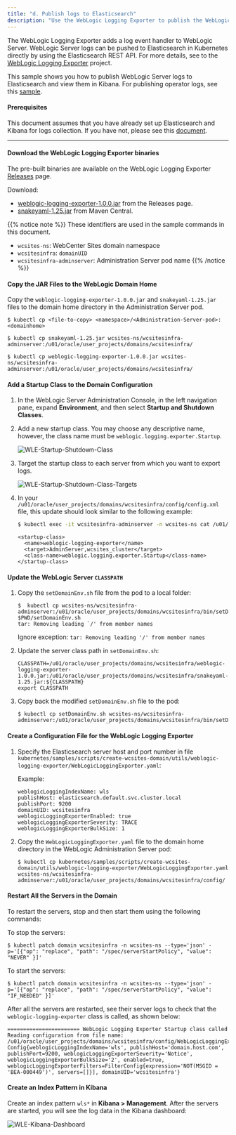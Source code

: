 ```yaml
---
title: "d. Publish logs to Elasticsearch"
description: "Use the WebLogic Logging Exporter to publish the WebLogic Server logs to Elasticsearch."
---
```


The WebLogic Logging Exporter adds a log event handler to WebLogic Server. WebLogic Server logs can be pushed to Elasticsearch in Kubernetes directly
by using the Elasticsearch REST API. For more details, see to the [WebLogic Logging Exporter](https://github.com/oracle/weblogic-logging-exporter) project.  

This sample shows you how to publish WebLogic Server logs to Elasticsearch and view them in Kibana. For publishing operator logs, see this [sample](https://oracle.github.io/weblogic-kubernetes-operator/samples/simple/elastic-stack/operator/).

#### Prerequisites

This document assumes that you have already set up Elasticsearch and Kibana for logs collection. If you have not, please see this [document](https://github.com/oracle/weblogic-kubernetes-operator/tree/master/kubernetes/samples/scripts/elasticsearch-and-kibana).

---  

#### Download the WebLogic Logging Exporter binaries

The pre-built binaries are available on the WebLogic Logging Exporter [Releases](https://github.com/oracle/weblogic-logging-exporter/releases) page.  

Download:

* [weblogic-logging-exporter-1.0.0.jar](https://github.com/oracle/weblogic-logging-exporter/releases/download/v1.0.0/weblogic-logging-exporter-1.0.0.jar) from the Releases page.
* [snakeyaml-1.25.jar](https://repo1.maven.org/maven2/org/yaml/snakeyaml/1.25/snakeyaml-1.25.jar) from Maven Central.

{{% notice note %}} These identifiers are used in the sample commands in this document.

* `wcsites-ns`: WebCenter Sites domain namespace
* `wcsitesinfra`: `domainUID`
* `wcsitesinfra-adminserver`: Administration Server pod name
{{% /notice %}}

#### Copy the JAR Files to the WebLogic Domain Home

Copy the `weblogic-logging-exporter-1.0.0.jar` and `snakeyaml-1.25.jar` files to the domain home directory in the Administration Server pod.

```
$ kubectl cp <file-to-copy> <namespace>/<Administration-Server-pod>:<domainhome>

```

```
$ kubectl cp snakeyaml-1.25.jar wcsites-ns/wcsitesinfra-adminserver:/u01/oracle/user_projects/domains/wcsitesinfra/

$ kubectl cp weblogic-logging-exporter-1.0.0.jar wcsites-ns/wcsitesinfra-adminserver:/u01/oracle/user_projects/domains/wcsitesinfra/
```

#### Add a Startup Class to the Domain Configuration

1. In the WebLogic Server Administration Console, in the left navigation pane, expand **Environment**, and then select **Startup and Shutdown Classes**.

1. Add a new startup class. You may choose any descriptive name, however, the class name must be `weblogic.logging.exporter.Startup`.

    ![WLE-Startup-Shutdown-Class](images/wle-startup-shutdown-class.png)

1. Target the startup class to each server from which you want to export logs.

    ![WLE-Startup-Shutdown-Class-Targets](images/wle-startup-shutdown-class-targets.png)

1. In your `/u01/oracle/user_projects/domains/wcsitesinfra/config/config.xml` file, this update should look similar to the following example:
    ```bash
    $ kubectl exec -it wcsitesinfra-adminserver -n wcsites-ns cat /u01/oracle/user_projects/domains/wcsitesinfra/config/config.xml
    ```
    ```
    <startup-class>
      <name>weblogic-logging-exporter</name>
      <target>AdminServer,wcsites_cluster</target>
      <class-name>weblogic.logging.exporter.Startup</class-name>
    </startup-class>
    ```  

#### Update the WebLogic Server `CLASSPATH`

1. Copy the `setDomainEnv.sh` file from the pod to a local folder:
    ```
    $  kubectl cp wcsites-ns/wcsitesinfra-adminserver:/u01/oracle/user_projects/domains/wcsitesinfra/bin/setDomainEnv.sh $PWD/setDomainEnv.sh
    tar: Removing leading `/' from member names
    ```
	
	Ignore exception: `tar: Removing leading '/' from member names`

1. Update the server class path in `setDomainEnv.sh`:
    ```
    CLASSPATH=/u01/oracle/user_projects/domains/wcsitesinfra/weblogic-logging-exporter-1.0.0.jar:/u01/oracle/user_projects/domains/wcsitesinfra/snakeyaml-1.25.jar:${CLASSPATH}
    export CLASSPATH
    ```  

1. Copy back the modified `setDomainEnv.sh` file to the pod:
	```
	$ kubectl cp setDomainEnv.sh wcsites-ns/wcsitesinfra-adminserver:/u01/oracle/user_projects/domains/wcsitesinfra/bin/setDomainEnv.sh
	```

#### Create a Configuration File for the WebLogic Logging Exporter  

1. Specify the Elasticsearch server host and port number in file `kubernetes/samples/scripts/create-wcsites-domain/utils/weblogic-logging-exporter/WebLogicLoggingExporter.yaml`:

	Example:
	```
	weblogicLoggingIndexName: wls
	publishHost: elasticsearch.default.svc.cluster.local
	publishPort: 9200
	domainUID: wcsitesinfra
	weblogicLoggingExporterEnabled: true
	weblogicLoggingExporterSeverity: TRACE
	weblogicLoggingExporterBulkSize: 1
	```  

2. Copy the `WebLogicLoggingExporter.yaml` file to the domain home directory in the WebLogic Administration Server pod:
	```
	$ kubectl cp kubernetes/samples/scripts/create-wcsites-domain/utils/weblogic-logging-exporter/WebLogicLoggingExporter.yaml wcsites-ns/wcsitesinfra-adminserver:/u01/oracle/user_projects/domains/wcsitesinfra/config/
	```  

#### Restart All the Servers in the Domain

To restart the servers, stop and then start them using the following commands:

To stop the servers:
```
$ kubectl patch domain wcsitesinfra -n wcsites-ns --type='json' -p='[{"op": "replace", "path": "/spec/serverStartPolicy", "value": "NEVER" }]'
```

To start the servers:
```
$ kubectl patch domain wcsitesinfra -n wcsites-ns --type='json' -p='[{"op": "replace", "path": "/spec/serverStartPolicy", "value": "IF_NEEDED" }]'
```

After all the servers are restarted, see their server logs to check that the `weblogic-logging-exporter` class is called, as shown below:
```
======================= WebLogic Logging Exporter Startup class called                                                 
Reading configuration from file name: /u01/oracle/user_projects/domains/wcsitesinfra/config/WebLogicLoggingExporter.yaml   
Config{weblogicLoggingIndexName='wls', publishHost='domain.host.com', publishPort=9200, weblogicLoggingExporterSeverity='Notice', weblogicLoggingExporterBulkSize='2', enabled=true, weblogicLoggingExporterFilters=FilterConfig{expression='NOT(MSGID = 'BEA-000449')', servers=[]}], domainUID='wcsitesinfra'}
```  

#### Create an Index Pattern in Kibana  
Create an index pattern `wls*` in **Kibana > Management**. After the servers are started, you will see the log data in the Kibana dashboard:

![WLE-Kibana-Dashboard](images/wle-kibana-dashboard.png)
